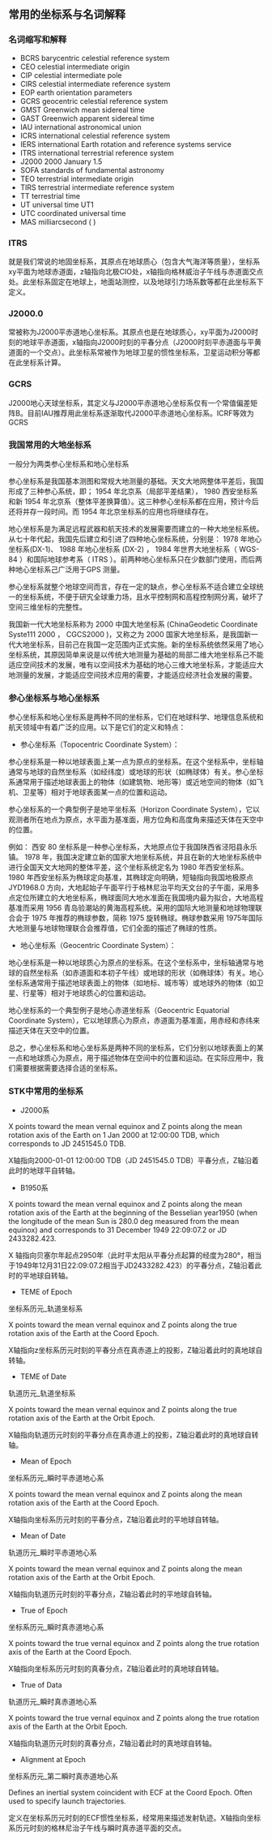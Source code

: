 ## 常用的坐标系与名词解释

### 名词缩写和解释
- BCRS barycentric celestial reference system
- CEO celestial intermediate origin
- CIP celestial intermediate pole
- CIRS celestial intermediate reference system
- EOP earth orientation parameters
- GCRS geocentric celestial reference system
- GMST Greenwich mean sidereal time
- GAST Greenwich apparent sidereal time
- IAU international astronomical union
- ICRS international celestial reference system
- IERS international Earth rotation and reference systems service
- ITRS international terrestrial reference system
- J2000 2000 January 1.5
- SOFA standards of fundamental astronomy
- TEO terrestrial intermediate origin
- TIRS terrestrial intermediate reference system
- TT terrestrial time
- UT universal time UT1
- UTC coordinated universal time
- MAS milliarcsecond ( )

### ITRS
就是我们常说的地固坐标系，其原点在地球质心（包含大气海洋等质量），坐标系xy平面为地球赤道面，z轴指向北极CIO处，x轴指向格林威治子午线与赤道面交点处。此坐标系固定在地球上，地面站测控，以及地球引力场系数等都在此坐标系下定义。

### J2000.0
常被称为J2000平赤道地心坐标系。其原点也是在地球质心，xy平面为J2000时刻的地球平赤道面，x轴指向J2000时刻的平春分点（J2000时刻平赤道面与平黄道面的一个交点）。此坐标系常被作为地球卫星的惯性坐标系，卫星运动积分等都在此坐标系计算。

### GCRS
J2000地心天球坐标系，其定义与J2000平赤道地心坐标系仅有一个常值偏差矩阵B。目前IAU推荐用此坐标系逐渐取代J2000平赤道地心坐标系。ICRF等效为GCRS

### 我国常用的大地坐标系
一般分为两类参心坐标系和地心坐标系

参心坐标系是我国基本测图和常规大地测量的基础。天文大地网整体平差后，我国形成了三种参心系统，即； 1954 年北京系（局部平差结果）， 1980 西安坐标系和新 1954 年北京系（整体平差换算值）。这三种参心坐标系都在应用，预计今后还将并存一段时间。而 1954 年北京坐标系的应用也将继续存在。

地心坐标系是为满足远程武器和航天技术的发展需要而建立的一种大地坐标系统。从七十年代起，我国先后建立和引进了四种地心坐标系统，分别是： 1978 年地心坐标系(DX-1)、 1988 年地心坐标系 (DX-2) ， 1984 年世界大地坐标系（ WGS-84 ）和国际地球参考系（ ITRS ）。前两种地心坐标系只在少数部门使用，而后两种地心坐标系己广泛用于GPS 测量。

参心坐标系就整个地球空间而言，存在一定的缺点，参心坐标系不适合建立全球统一的坐标系统，不便于研宄全球重力场，且水平控制网和高程控制网分离，破坏了空间三维坐标的完整性。

我国新一代大地坐标系称为 2000 中国大地坐标系 (ChinaGeodetic Coordinate Syste111 2000 ， CGCS2000 )，又称之为 2000 国家大地坐标系，是我国新一代大地坐标系，目前己在我国一定范围内正式实施。新的坐标系统依然采用了地心坐标系统，其原因简单来说是以传统大地测量为基础的局部二维大地坐标系己不能适应空间技术的发展，唯有以空间技术为基础的地心三维大地坐标系，才能适应大地测量的发展，才能适应空间技术应用的需要，才能适应经济社会发展的需要。

### 参心坐标系与地心坐标系
参心坐标系和地心坐标系是两种不同的坐标系，它们在地球科学、地理信息系统和航天领域中有着广泛的应用。以下是它们的定义和特点：

- 参心坐标系（Topocentric Coordinate System）：

参心坐标系是一种以地球表面上某一点为原点的坐标系。在这个坐标系中，坐标轴通常与地球的自然坐标系（如经纬度）或地球的形状（如椭球体）有关。参心坐标系通常用于描述地球表面上的物体（如建筑物、地形等）或近地空间的物体（如飞机、卫星等）相对于地球表面某一点的位置和运动。

参心坐标系的一个典型例子是地平坐标系（Horizon Coordinate System），它以观测者所在地点为原点，水平面为基准面，用方位角和高度角来描述天体在天空中的位置。

例如：
西安 80 坐标系是一种参心坐标系，大地原点位于我国陕西省泾阳县永乐镇。 1978 年，我国决定建立新的国家大地坐标系统，并且在新的大地坐标系统中进行全国天文大地网的整体平差，这个坐标系统定名为 1980 年西安坐标系。 1980 年西安坐标系为椭球定向基准，其椭球定向明确，短轴指向我国地极原点JYD1968.0 方向，大地起始子午面平行于格林尼治平均天文台的子午面，采用多点定位所建立的大地坐标系，椭球面同大地水准面在我国境内最为拟合，大地高程基准而采用 1956 青岛验潮站的黄海高程系统。采用的国际大地测量和地球物理联合会于 1975 年推荐的椭球参数，简称 1975 旋转椭球。椭球参数采用 1975年国际大地测量与地球物理联合会推荐值，它们全面的描述了椭球的性质。

- 地心坐标系（Geocentric Coordinate System）：

地心坐标系是一种以地球质心为原点的坐标系。在这个坐标系中，坐标轴通常与地球的自然坐标系（如赤道面和本初子午线）或地球的形状（如椭球体）有关。地心坐标系通常用于描述地球表面上的物体（如地标、城市等）或地球外的物体（如卫星、行星等）相对于地球质心的位置和运动。

地心坐标系的一个典型例子是地心赤道坐标系（Geocentric Equatorial Coordinate System），它以地球质心为原点，赤道面为基准面，用赤经和赤纬来描述天体在天空中的位置。

总之，参心坐标系和地心坐标系是两种不同的坐标系，它们分别以地球表面上的某一点和地球质心为原点，用于描述物体在空间中的位置和运动。在实际应用中，我们需要根据需要选择合适的坐标系。 

### STK中常用的坐标系

- J2000系

X points toward the mean vernal equinox and Z points along the mean rotation axis of the Earth on 1 Jan 2000 at 12:00:00 TDB, which corresponds to JD 2451545.0 TDB.

X轴指向2000-01-01 12:00:00 TDB（JD 2451545.0 TDB）平春分点，Z轴沿着此时的地球平自转轴。


- B1950系

X points toward the mean vernal equinox and Z points along the mean rotation axis of the Earth at the beginning of the Besselian year1950 (when the longitude of the mean Sun is 280.0 deg measured from the mean equinox) and corresponds to 31 December 1949 22:09:07.2 or JD 2433282.423.

X 轴指向贝塞尔年起点2950年（此时平太阳从平春分点起算的经度为280°，相当于1949年12月31日22:09:07.2相当于JD2433282.423）的平春分点，Z轴沿着此时的平地球自转轴。

- TEME of Epoch

坐标系历元_轨道坐标系

X points toward the mean vernal equinox and Z points along the true rotation axis of the Earth at the Coord Epoch.

X轴指向z坐标系历元时刻的平春分点在真赤道上的投影，Z轴沿着此时的真地球自转轴。


- TEME of Date

轨道历元_轨道坐标系

X points toward the mean vernal equinox and Z points along the true rotation axis of the Earth at the Orbit Epoch.

X轴指向轨道历元时刻的平春分点在真赤道上的投影，Z轴沿着此时的真地球自转轴。


- Mean of Epoch

坐标系历元_瞬时平赤道地心系

X points toward the mean vernal equinox and Z points along the mean rotation axis of the Earth at the Coord Epoch.

X轴指向坐标系历元时刻的平春分点，Z轴沿着此时的平地球自转轴。


- Mean of Date

轨道历元_瞬时平赤道地心系

X points toward the mean vernal equinox and Z points along the mean rotation axis of the Earth at the Orbit Epoch.

X轴指向轨道历元时刻的平春分点，Z轴沿着此时的平地球自转轴。


- True of Epoch

坐标系历元_瞬时真赤道地心系

X points toward the true vernal equinox and Z points along the true rotation axis of the Earth at the Coord Epoch.

X轴指向坐标系历元时刻的真春分点，Z轴沿着此时的真地球自转轴。


- True of Data

轨道历元_瞬时真赤道地心系

X points toward the true vernal equinox and Z points along the true rotation axis of the Earth at the Orbit Epoch.

X轴指向轨道历元时刻的真春分点，Z轴沿着此时的真地球自转轴。

- Alignment at Epoch

坐标系历元_第二瞬时真赤道地心系

Defines an inertial system coincident with ECF at the Coord Epoch. Often used to specify launch trajectories.

定义在坐标系历元时刻的ECF惯性坐标系，经常用来描述发射轨迹。X轴指向坐标系历元时刻的格林尼治子午线与瞬时真赤道平面的交点。
